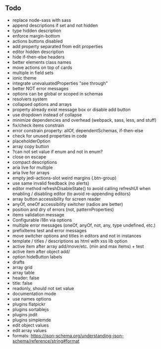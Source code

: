 ## Todo

- replace node-sass with sass
- append descriptions if set and not hidden
- type hidden description
- enforce margin-bottom
- actions buttons disabled
- add property separated from edit properties
- editor hidden description
- hide if-then-else headers
- better elements class names
- move actions on top of cards
- multiple in field sets
- ionic theme
- integrate unevaluatedProperties "see through"
- better NOT error messages
- options can be global or scoped in schemas
- resolvers system
- collapsed options and arrays
- property already exist message box or disable add button
- use dropdown instead of collapse
- minimize dependencies and overhead (webpack, sass, less, and stuff)
- fix/check items constrain
- error constrain property: allOf, dependentSchemas, if-then-else
- check for unused properties in code
- placeholderOption
- array copy button
- ?can not set value if enum and not in enum?
- close on escape
- compact descriptions
- aria live for multiple
- aria live for arrays
- empty jedi-actions-slot weird margins (.btn-group)
- use same invalid feedback (no alerts)
- editor method refreshDisableState() to avoid calling refreshUI when enabling / disabling editor (to avoid re-appending editors)
- array button accessibility for screen reader
- anyOf, oneOf accessibility switcher (radios are better)
- position and dry of errors (not, patternProperties)
- items validation message
- Configurable i18n via options
- multiple error messages (oneOf, anyOf, not, any, type undefined, etc.)
- prefixItems test and error messages
- move switcher options and titles in editors and not in instances
- template / titles / descriptions as html with xss lib option
- active item after array add/move/etc. (min and max items) + test
- active item after object add/
- option hideButton labels
- drafts
- array grid
- array table
- header: false
- title: false
- readonly, should not set value
- documentation mode
- use names options
- plugins flatpickr
- plugins sortablejs
- plugins jodit
- plugins simplemde
- edit object values
- edit array values
- formats: https://json-schema.org/understanding-json-schema/reference/string#format

